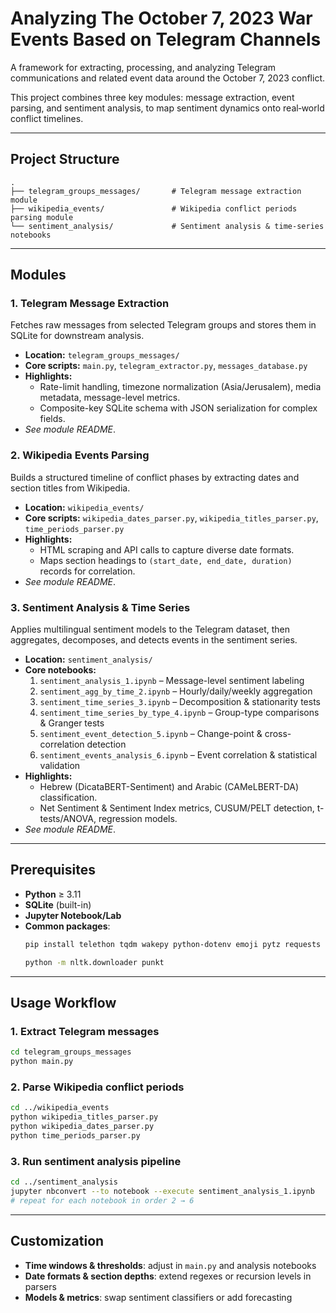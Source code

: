 # Analyzing The October 7, 2023 War Events Based on Telegram Channels

A framework for extracting, processing, and analyzing Telegram communications and related event data around the October 7, 2023 conflict. 

This project combines three key modules: message extraction, event parsing, and sentiment analysis, to map sentiment dynamics onto real‐world conflict timelines.

---

## Project Structure
```plaintext
. 
├── telegram_groups_messages/       # Telegram message extraction module 
├── wikipedia_events/               # Wikipedia conflict periods parsing module 
└── sentiment_analysis/             # Sentiment analysis & time-series notebooks 
```


---

## Modules

### 1. Telegram Message Extraction  
Fetches raw messages from selected Telegram groups and stores them in SQLite for downstream analysis.  
- **Location:** `telegram_groups_messages/`  
- **Core scripts:** `main.py`, `telegram_extractor.py`, `messages_database.py`  
- **Highlights:**  
  - Rate-limit handling, timezone normalization (Asia/Jerusalem), media metadata, message-level metrics.  
  - Composite-key SQLite schema with JSON serialization for complex fields.  
- _See module README_.

### 2. Wikipedia Events Parsing  
Builds a structured timeline of conflict phases by extracting dates and section titles from Wikipedia.  
- **Location:** `wikipedia_events/`  
- **Core scripts:** `wikipedia_dates_parser.py`, `wikipedia_titles_parser.py`, `time_periods_parser.py`  
- **Highlights:**  
  - HTML scraping and API calls to capture diverse date formats.  
  - Maps section headings to `(start_date, end_date, duration)` records for correlation.  
- _See module README_.

### 3. Sentiment Analysis & Time Series  
Applies multilingual sentiment models to the Telegram dataset, then aggregates, decomposes, and detects events in the sentiment series.  
- **Location:** `sentiment_analysis/`  
- **Core notebooks:**  
  1. `sentiment_analysis_1.ipynb` – Message-level sentiment labeling  
  2. `sentiment_agg_by_time_2.ipynb` – Hourly/daily/weekly aggregation  
  3. `sentiment_time_series_3.ipynb` – Decomposition & stationarity tests  
  4. `sentiment_time_series_by_type_4.ipynb` – Group-type comparisons & Granger tests  
  5. `sentiment_event_detection_5.ipynb` – Change-point & cross-correlation detection  
  6. `sentiment_events_analysis_6.ipynb` – Event correlation & statistical validation  
- **Highlights:**  
  - Hebrew (DicataBERT-Sentiment) and Arabic (CAMeLBERT-DA) classification.  
  - Net Sentiment & Sentiment Index metrics, CUSUM/PELT detection, t-tests/ANOVA, regression models.  
- _See module README_.


---

## Prerequisites

- **Python** ≥ 3.11  
- **SQLite** (built-in)  
- **Jupyter Notebook/Lab**  
- **Common packages**:
    ```bash
    pip install telethon tqdm wakepy python-dotenv emoji pytz requests beautifulsoup4 wikipedia-api nltk pandas numpy matplotlib nltk transformers torch statsmodels ruptures scipy plotly
  ```
  ```bash
  python -m nltk.downloader punkt
  ```
    
---

## Usage Workflow

### 1. Extract Telegram messages

```bash
cd telegram_groups_messages
python main.py
```

### 2. Parse Wikipedia conflict periods

```bash
cd ../wikipedia_events
python wikipedia_titles_parser.py
python wikipedia_dates_parser.py
python time_periods_parser.py
```

### 3. Run sentiment analysis pipeline

```bash
cd ../sentiment_analysis
jupyter nbconvert --to notebook --execute sentiment_analysis_1.ipynb
# repeat for each notebook in order 2 → 6
```

---

## Customization

- **Time windows & thresholds**: adjust in `main.py` and analysis notebooks 
- **Date formats & section depths**: extend regexes or recursion levels in parsers 
- **Models & metrics**: swap sentiment classifiers or add forecasting

